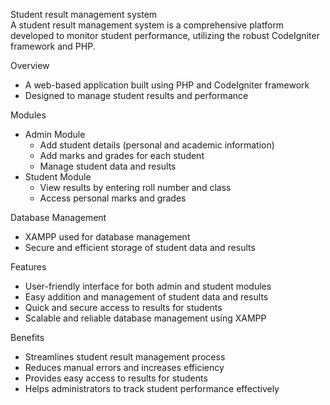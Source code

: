 <h>Student result management system<br>
A student result management system is a comprehensive platform developed to monitor student performance, utilizing the robust CodeIgniter framework and PHP.

Overview

- A web-based application built using PHP and CodeIgniter framework
- Designed to manage student results and performance

Modules

- Admin Module
    - Add student details (personal and academic information)
    - Add marks and grades for each student
    - Manage student data and results
- Student Module
    - View results by entering roll number and class
    - Access personal marks and grades

Database Management

- XAMPP used for database management
- Secure and efficient storage of student data and results

Features

- User-friendly interface for both admin and student modules
- Easy addition and management of student data and results
- Quick and secure access to results for students
- Scalable and reliable database management using XAMPP

Benefits

- Streamlines student result management process
- Reduces manual errors and increases efficiency
- Provides easy access to results for students
- Helps administrators to track student performance effectively
